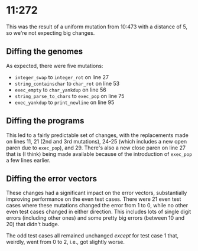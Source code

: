 # 11:272

This was the result of a uniform mutation from 10:473 with a distance of 5, so we're not expecting big changes.

## Diffing the genomes

As expected, there were five mutations:

* `integer_swap` to `integer_rot` on line 27
* `string_containschar` to `char_rot` on line 53
* `exec_empty` to `char_yankdup` on line 56
* `string_parse_to_chars` to `exec_pop` on line 75
* `exec_yankdup` to `print_newline` on line 95

## Diffing the programs

This led to a fairly predictable set of changes, with the replacements made on lines 11, 21 (2nd and 3rd mutations), 24-25 (which includes a new open paren due to `exec_pop`), and 29. There's also a new close paren on line 27 that is (I think) being made available because of the introduction of `exec_pop` a few lines earlier.

## Diffing the error vectors

These changes had a significant impact on the error vectors, substantially improving performance on the even test cases. There were 21 even test cases where these mutations changed the error from 1 to 0, while no other even test cases changed in either direction. This includes lots of single digit errors (including other ones) and some pretty big errors (between 10 and 20) that didn't budge.

The odd test cases all remained unchanged _except_ for test case 1 that, weirdly, went from 0 to 2, i.e., got slightly worse.

